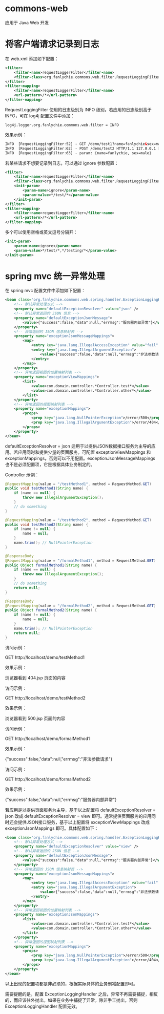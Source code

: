 # commons-web
应用于 Java Web 开发

# 将客户端请求记录到日志

在 web.xml 添加如下配置：

```xml
<filter>
    <filter-name>requestLoggerFilter</filter-name>
    <filter-class>org.fanlychie.commons.web.filter.RequestLoggingFilter</filter-class>
</filter>
<filter-mapping>
    <filter-name>requestLoggerFilter</filter-name>
    <url-pattern>/*</url-pattern>
</filter-mapping>
```

RequestLoggingFilter 使用的日志级别为 INFO 级别，若应用的日志级别高于 INFO，可在 log4j 配置文件中添加：

```properties
log4j.logger.org.fanlychie.commons.web.filter = INFO
```

效果示例：

```html
INFO  [RequestLoggingFilter:52] - GET /demo/test1?name=fanlychie&sex=male HTTP/1.1 127.0.0.1
INFO  [RequestLoggingFilter:62] - POST /demo/test2 HTTP/1.1 127.0.0.1 [Content-Type=application/x-www-form-urlencoded, Content-Encoding=null, Content-Length=23]
INFO  [RequestLoggingFilter:63] - param: {name=fanlychie, sex=male}
```

若某些请求不想要记录到日志，可以通过 ignore 参数配置：

```xml
<filter>
    <filter-name>requestLoggerFilter</filter-name>
    <filter-class>org.fanlychie.commons.web.filter.RequestLoggingFilter</filter-class>
    <init-param>
        <param-name>ignore</param-name>
        <param-value>*/test/*</param-value>
    </init-param>
</filter>
<filter-mapping>
    <filter-name>requestLoggerFilter</filter-name>
    <url-pattern>/*</url-pattern>
</filter-mapping>
```

多个可以使用空格或英文逗号分隔开：

```xml
<init-param>
    <param-name>ignore</param-name>
    <param-value>*/test/*,*/testing/*</param-value>
</init-param>
```

# spring mvc 统一异常处理

在 spring mvc 配置文件中添加如下配置：

```xml
<bean class="org.fanlychie.commons.web.spring.handler.ExceptionLoggingHandler">
    <!-- 默认异常处理方式 -->
    <property name="defaultExceptionResolver" value="json" />
    <!-- 默认异常返回的 JSON 信息 -->
    <property name="defaultExceptionJsonMessage">
        <value>{"success":false,"data":null,"errmsg":"服务器内部异常"}</value>
    </property>
    <!-- 异常返回的 JSON 信息映射表 -->
    <property name="exceptionJsonMessageMappings">
        <map>
            <entry key="java.lang.IllegalAccessException" value="fail" />
            <entry key="java.lang.IllegalArgumentException">
                <value>{"success":false,"data":null,"errmsg":"非法参数请求"}</value>
            </entry>
        </map>
    </property>
    <!-- 异常返回视图的位置映射列表 -->
    <property name="exceptionViewMappings">
        <list>
            <value>com.domain.controller.*Controller.test*</value>
            <value>com.domain.controller.*Controller.other*</value>
        </list>
    </property>
    <!-- 异常返回的视图映射列表 -->
    <property name="exceptionMappings">
        <props>
            <prop key="java.lang.NullPointerException">/error/500</prop>
            <prop key="java.lang.IllegalArgumentException">/error/404</prop>
        </props>
    </property>
</bean>
```

defaultExceptionResolver = json 适用于以提供JSON数据接口服务为主导的应用。若应用同时和提供少量的页面服务，可配置 exceptionViewMappings 和 exceptionMappings，否则可以不用配置。exceptionJsonMessageMappings 也不是必须配置项，它是根据具体业务制定的。

Controller 示例：

```java
@RequestMapping(value = "/testMethod1", method = RequestMethod.GET)
public void testMethod1(String name) {
    if (name == null) {
        throw new IllegalArgumentException();
    }
    // do something
}

@RequestMapping(value = "/testMethod2", method = RequestMethod.GET)
public void testMethod2(String name) {
    if (name != null) {
        name = null;
    }
    name.trim(); // NullPointerException
}

@ResponseBody
@RequestMapping(value = "/formalMethod1", method = RequestMethod.GET)
public Object formalMethod1(String name) {
    if (name == null) {
        throw new IllegalArgumentException();
    }
    // do something
    return null;
}

@ResponseBody
@RequestMapping(value = "/formalMethod2", method = RequestMethod.GET)
public Object formalMethod2(String name) {
    if (name != null) {
        name = null;
    }
    name.trim(); // NullPointerException
    return null;
}
```

访问示例：

GET http://localhost/demo/testMethod1

效果示例：

浏览器看到 404.jsp 页面的内容

访问示例：

GET http://localhost/demo/testMethod2

效果示例：

浏览器看到 500.jsp 页面的内容

访问示例：

GET http://localhost/demo/formalMethod1

效果示例：

{"success":false,"data":null,"errmsg":"非法参数请求"}

访问示例：

GET http://localhost/demo/formalMethod2

效果示例：

{"success":false,"data":null,"errmsg":"服务器内部异常"}

若应用是以提供页面服务为主导，基于以上配置将 defaultExceptionResolver = json 改成 defaultExceptionResolver = view 即可。通常提供页面服务的应用同时还会提供JSON接口服务，基于以上配置将 exceptionViewMappings 改成 exceptionJsonMappings 即可。具体配置如下：

```xml
<bean class="org.fanlychie.commons.web.spring.handler.ExceptionLoggingHandler">
    <!-- 默认异常处理方式 -->
    <property name="defaultExceptionResolver" value="view" />
    <!-- 默认异常返回的 JSON 信息 -->
    <property name="defaultExceptionJsonMessage">
        <value>{"success":false,"data":null,"errmsg":"服务器内部异常"}</value>
    </property>
    <!-- 异常返回的 JSON 信息映射表 -->
    <property name="exceptionJsonMessageMappings">
        <map>
            <entry key="java.lang.IllegalAccessException" value="fail" />
            <entry key="java.lang.IllegalArgumentException">
                <value>{"success":false,"data":null,"errmsg":"非法参数请求"}</value>
            </entry>
        </map>
    </property>
    <!-- 异常返回视图的位置映射列表 -->
    <property name="exceptionJsonMappings">
        <list>
            <value>com.domain.controller.*Controller.test*</value>
            <value>com.domain.controller.*Controller.other*</value>
        </list>
    </property>
    <!-- 异常返回的视图映射列表 -->
    <property name="exceptionMappings">
        <props>
            <prop key="java.lang.NullPointerException">/error/500</prop>
            <prop key="java.lang.IllegalArgumentException">/error/404</prop>
        </props>
    </property>
</bean>
```

以上出现的配置项都是非必须的，根据实际具体的业务删减配置即可。

需要提醒的是，配置 ExceptionLoggingHandler 之后，异常不再需要捕捉，相反的，而应该往外抛出。如果在业务中捕捉了异常，除非手工抛出，否则 ExceptionLoggingHandler 配置无效。
